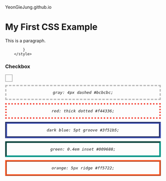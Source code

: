 YeonGieJung.github.io
<!doctype html>
<html lang="ko">
  <head>
    <meta charset="utf-8" />
    <title>CSS</title>
    <style type="text/css">
      div {
        margin: 10px 0px;
        text-align: center;
        font-family: Consolas, monospace;
        font-style: italic;
        font-size: 13px;
      }
      .a {
        border: 4px dashed #bcbcbc;
      }
      .b {
        border: thick dotted #f44336;
      }
      .c {
        border: 5pt groove #3f51b5;
      }
      .d {
        border: 0.4em inset #009688;
      }
      .e {
        border: 5px ridge #ff5722;
      }
    </style>
  </head>
  <body>
   
<html lang="ko">
  <head>
    <meta charset="utf-8">
    <title>CSS</title>
		<style>
			input[id="cb1"] + label {
				display: inline-block;
				width: 20px;
				height: 20px;
				border: 2px solid #bcbcbc;
				cursor: pointer;
			}
			input[id="cb1"]:checked + label {
				background-color: #666666;
			}
			input[id="cb1"] {
				display: none;
			<!DOCTYPE html>
<html>
<head>
<style>
body {
  background-color: lightblue;
}

h1 {
  color: white;
  text-align: center;
}

p {
  font-family: verdana;
  font-size: 20px;
}
</style>
</head>
<body>

<h1>My First CSS Example</h1>
<p>This is a paragraph.</p>

</body>
</html>

			}
		</style>
  </head>
  <body>
    <h3>Checkbox</h3>
    <input type="checkbox" id="cb1">
    <label for="cb1"></label>
  </body>
</html>
    <div class="a">
      <p>gray: 4px dashed #bcbcbc;</p>
    </div>
    <div class="b">
      <p>red: thick dotted #f44336;</p>
    </div>
    <div class="c">
      <p>dark blue: 5pt groove #3f51b5;</p>
    </div>
    <div class="d">
      <p>green: 0.4em inset #009688;</p>
    </div>
    <div class="e">
      <p>orange: 5px ridge #ff5722;</p>
    </div>
  </body>
</html>
